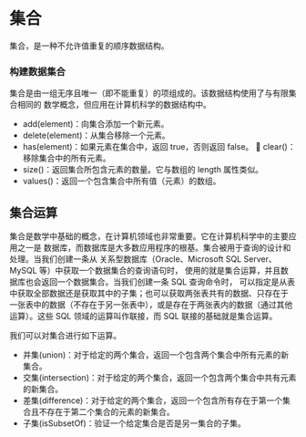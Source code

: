 # 集合
集合，是一种不允许值重复的顺序数据结构。

### 构建数据集合
集合是由一组无序且唯一（即不能重复）的项组成的。该数据结构使用了与有限集合相同的
数学概念，但应用在计算机科学的数据结构中。

- add(element)：向集合添加一个新元素。
- delete(element)：从集合移除一个元素。
- has(element)：如果元素在集合中，返回 true，否则返回 false。  clear()：移除集合中的所有元素。
- size()：返回集合所包含元素的数量。它与数组的 length 属性类似。
- values()：返回一个包含集合中所有值（元素）的数组。

## 集合运算
集合是数学中基础的概念，在计算机领域也非常重要。它在计算机科学中的主要应用之一是
数据库，而数据库是大多数应用程序的根基。集合被用于查询的设计和处理。当我们创建一条从
关系型数据库（Oracle、Microsoft SQL Server、MySQL 等）中获取一个数据集合的查询语句时，
使用的就是集合运算，并且数据库也会返回一个数据集合。当我们创建一条 SQL 查询命令时，
可以指定是从表中获取全部数据还是获取其中的子集；也可以获取两张表共有的数据、只存在于
一张表中的数据（不存在于另一张表中），或是存在于两张表内的数据（通过其他运算）。这些
SQL 领域的运算叫作联接，而 SQL 联接的基础就是集合运算。

我们可以对集合进行如下运算。

- 并集(union)：对于给定的两个集合，返回一个包含两个集合中所有元素的新集合。
- 交集(intersection)：对于给定的两个集合，返回一个包含两个集合中共有元素的新集合。
- 差集(difference)：对于给定的两个集合，返回一个包含所有存在于第一个集合且不存在于第二个集合的元素的新集合。
- 子集(isSubsetOf)：验证一个给定集合是否是另一集合的子集。